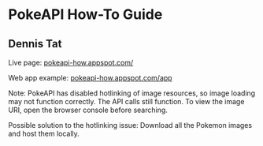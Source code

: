 # PokeAPI How-To Guide
## Dennis Tat  

Live page: [pokeapi-how.appspot.com/](http://pokeapi-how.appspot.com/)  

Web app example: [pokeapi-how.appspot.com/app](http://pokeapi-how.appspot.com/app)  

Note: PokeAPI has disabled hotlinking of image resources, so image loading may not function correctly. The API calls still function. To view the image URI, open the browser console before searching.  

Possible solution to the hotlinking issue: Download all the Pokemon images and host them locally.  
